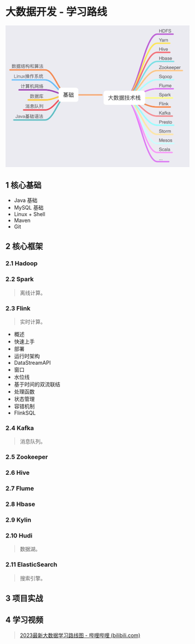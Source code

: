 # 大数据开发 - 学习路线

![Image](大数据开发学习路线.assets/Image.png)

## 1  核心基础

- Java 基础
- MySQL 基础
- Linux + Shell
- Maven
- Git

## 2  核心框架

### 2.1  Hadoop

### 2.2  Spark

> 离线计算。

### 2.3  Flink

> 实时计算。

- 概述
- 快速上手
- 部署
- 运行时架构
- DataStreamAPI
- 窗口
- 水位线
- 基于时间的双流联结
- 处理函数
- 状态管理
- 容错机制
- FlinkSQL

### 2.4  Kafka

> 消息队列。

### 2.5  Zookeeper

### 2.6  Hive

### 2.7  Flume

### 2.8  Hbase

### 2.9  Kylin

### 2.10  Hudi

> 数据湖。

### 2.11  ElasticSearch

> 搜索引擎。

## 3  项目实战

## 4  学习视频

> [2023最新大数据学习路线图 - 哔哩哔哩 (bilibili.com)](https://www.bilibili.com/read/cv5213600)